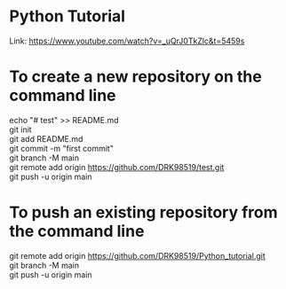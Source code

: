 # Python Tutorial
Link: https://www.youtube.com/watch?v=_uQrJ0TkZlc&t=5459s


# To create a new repository on the command line
  echo "# test" >> README.md <br />
  git init  <br />
  git add README.md <br />
  git commit -m "first commit"  <br />
  git branch -M main  <br />
  git remote add origin https://github.com/DRK98519/test.git  <br />
  git push -u origin main <br />
  
# To push an existing repository from the command line
  git remote add origin https://github.com/DRK98519/Python_tutorial.git <br />
  git branch -M main  <br />
  git push -u origin main <br />
